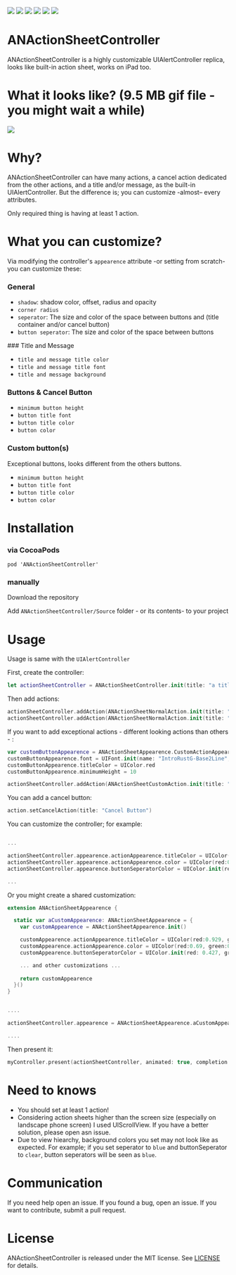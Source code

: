 ![](https://img.shields.io/github/downloads/anelad/ANActionSheetController/total.svg)
![](https://img.shields.io/github/license/anelad/ANActionSheetController.svg)
![](https://img.shields.io/cocoapods/v/ANActionSheetController.svg)
![](https://img.shields.io/cocoapods/p/ANActionSheetController.svg)
![](https://img.shields.io/badge/swift%20version-4.2-green.svg)
![](https://img.shields.io/badge/minimum%20deployment%20target-11.0-green.svg)

# ANActionSheetController
ANActionSheetController is a highly customizable UIAlertController replica, looks like built-in action sheet, works on iPad too.

# What it looks like? (9.5 MB gif file - you might wait a while)
![](screen-recording.gif)

# Why?

ANActionSheetController can have many actions, a cancel action dedicated from the other actions, and a title and/or message, as the built-in UIAlertController. But the difference is; you can customize -almost– every attributes.

Only required thing is having at least 1 action.

# What you can customize? 
Via modifying the controller's `appearence` attribute -or setting from scratch- you can customize these:


### General
- `shadow`: shadow color, offset, radius and opacity
- `corner radius`
- `seperator`: The size and color of the space between buttons and (title container and/or cancel button)
- `button seperator`: The size and color of the space between buttons

### Title and Message
- `title and message title color`
- `title and message title font`
- `title and message background`

### Buttons & Cancel Button
- `minimum button height`
- `button title font`
- `button title color`
- `button color`

### Custom button(s)

Exceptional buttons, looks different from the others buttons.
- `minimum button height`
- `button title font`
- `button title color`
- `button color`

# Installation

### via CocoaPods
`pod 'ANActionSheetController'`

### manually
Download the repository

Add `ANActionSheetController/Source` folder - or its contents- to your project


# Usage

Usage is same with the `UIAlertController`

First, create the controller:

``` swift
let actionSheetController = ANActionSheetController.init(title: "a title" , message: "a message")
```

Then add actions:

``` swift
actionSheetController.addAction(ANActionSheetNormalAction.init(title: "Button 1", handler: nil))
actionSheetController.addAction(ANActionSheetNormalAction.init(title: "Button 2", handler: nil))
```

If you want to add exceptional actions - different looking actions than others - :

``` swift
var customButtonAppearence = ANActionSheetAppearence.CustomActionAppearence.init()
customButtonAppearence.font = UIFont.init(name: "IntroRustG-Base2Line", size: 17)!
customButtonAppearence.titleColor = UIColor.red
customButtonAppearence.minimumHeight = 10

actionSheetController.addAction(ANActionSheetCustomAction.init(title: "Custom Action", apperarence: customButtonAppearence, handler: nil))
```

You can add a cancel button:

``` swift
action.setCancelAction(title: "Cancel Button")
```

You can customize the controller; for example:

``` swift

... 

actionSheetController.appearence.actionAppearence.titleColor = UIColor(red:0.929, green:0.922, blue:0.923, alpha: 1.000)
actionSheetController.appearence.actionAppearence.color = UIColor(red:0.69, green:0.714, blue:0.616, alpha: 1.000)
actionSheetController.appearence.buttonSeperatorColor = UIColor.init(red: 0.427, green: 0.498, blue: 0.192, alpha: 1)

...

```



Or you might create a shared customization:

``` swift
extension ANActionSheetAppearence {

  static var aCustomAppearence: ANActionSheetAppearence = {
    var customAppearence = ANActionSheetAppearence.init()

    customAppearence.actionAppearence.titleColor = UIColor(red:0.929, green:0.922, blue:0.923, alpha: 1.000)
    customAppearence.actionAppearence.color = UIColor(red:0.69, green:0.714, blue:0.616, alpha: 1.000)
    customAppearence.buttonSeperatorColor = UIColor.init(red: 0.427, green: 0.498, blue: 0.192, alpha: 1)

	... and other customizations ...
	
    return customAppearence
  }()
}


....

actionSheetController.appearence = ANActionSheetAppearence.aCustomAppearence

....


```

Then present it:

``` swift
myController.present(actionSheetController, animated: true, completion: nil)
```


# Need to knows

- You should set at least 1 action!
- Considering action sheets higher than the screen size (especially on landscape phone screen) I used UIScrollView. If you have a better solution, please open asn issue.
- Due to view hiearchy, background colors you set may not look like as expected. For example; if you set seperator to `blue` and buttonSeperator to `clear`, button seperators will be seen as `blue`.


# Communication

If you need help open an issue.
If you found a bug, open an issue.
If you want to contribute, submit a pull request.

# License

ANActionSheetController is released under the MIT license. See [LICENSE](LICENSE) for details.

